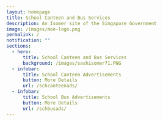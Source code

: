 ```yaml
---
layout: homepage
title: School Canteen and Bus Services
description: An Isomer site of the Singapore Government
image: /images/moe-logo.png
permalink: /
notification: ""
sections:
  - hero:
      title: School Canteen and Bus Services
      background: /images/sashisomer71.PNG
  - infobar:
      title: School Canteen Advertisements
      button: More Details
      url: /schcanteenads/
  - infobar:
      title: School Bus Advertisements
      button: More Details
      url: /schbusads/
---
```

